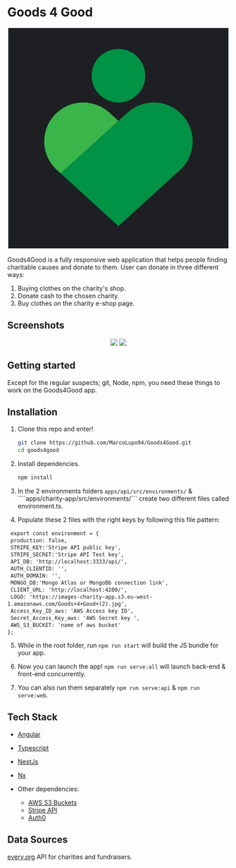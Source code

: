 # Goods 4 Good

<p align="center">
  <img src="images/Goods+4+Good+(2).jpg" />
</p>



Goods4Good is a fully responsive web application that helps people finding charitable causes and donate to them.  User can donate in three different ways:

1. Buying clothes on the charity's shop.
2. Donate cash to the chosen charity.
3. Buy clothes on the charity e-shop page.



## Screenshots

<p align="center">
  <img src="images/mobile(1).png" />
  <img src="images/mobile(2).png" />
</p>



## Getting started

Except for the regular suspects; git, Node, npm, you need these things to work on the Goods4Good app.


## Installation

1. Clone this repo and enter!

   ```bash
   git clone https://github.com/MarcoLupo94/Goods4Good.git
   cd goods4good
   ```

2. Install dependencies.

   ```bash
   npm install
   ```

3. In the 2 environments folders ````apps/api/src/environments/```` & ````apps/charity-app/src/environments/``` create two different files called environment.ts.

4. Populate these 2 files with the right keys by following this file pattern:
 ```
  export const environment = {
  production: false,
  STRIPE_KEY:'Stripe API public key',
  STRIPE_SECRET:'Stripe API Test key',
  API_DB: 'http://localhost:3333/api/',
  AUTH_CLIENTID: '',
  AUTH_DOMAIN: '',
  MONGO_DB:'Mongo Atlas or MongoDb connection link',
  CLIENT_URL: 'http://localhost:4200/',
  LOGO: 'https://images-charity-app.s3.eu-west-1.amazonaws.com/Goods+4+Good+(2).jpg',
  Access_Key_ID_aws: 'AWS Access key ID',
  Secret_Access_Key_aws: 'AWS Secret key ',
  AWS_S3_BUCKET: 'name of aws bucket'
};
```


5. While in the root folder, run ````npm run start```` will build the JS bundle for your app.

6. Now you can launch the app! ````npm run serve:all```` will launch back-end & front-end concurrently.

7. You can also run them separately ````npm run serve:api```` & ````npm run serve:web````.


## Tech Stack

* [Angular](https://angular.io/)
* [Typescript](https://www.typescriptlang.org/)
* [NestJs](https://nestjs.com/)
* [Nx](https://nx.dev/)

* Other dependencies:
  * [AWS S3 Buckets](https://aws.amazon.com/s3/)
  * [Stripe API](https://stripe.com/en-gb)
  * [Auth0](https://auth0.com/)
  
 ## Data Sources

[every.org](https://www.every.org/) API for charities and fundraisers.
